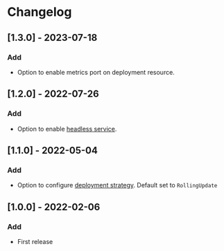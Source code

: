 # Changelog

## [1.3.0] - 2023-07-18
### Add

* Option to enable metrics port on deployment resource.


## [1.2.0] - 2022-07-26
### Add

* Option to enable [headless service](https://kubernetes.io/docs/concepts/services-networking/service/#headless-services).


## [1.1.0] - 2022-05-04
### Add

* Option to configure [deployment strategy](https://kubernetes.io/docs/concepts/workloads/controllers/deployment/#strategy). Default set to `RollingUpdate`


## [1.0.0] - 2022-02-06
### Add

* First release
